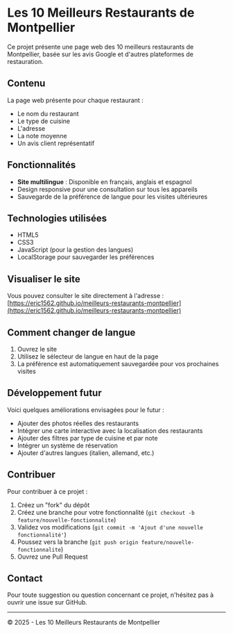 # Les 10 Meilleurs Restaurants de Montpellier

Ce projet présente une page web des 10 meilleurs restaurants de Montpellier, basée sur les avis Google et d'autres plateformes de restauration.

## Contenu

La page web présente pour chaque restaurant :
- Le nom du restaurant
- Le type de cuisine
- L'adresse
- La note moyenne
- Un avis client représentatif

## Fonctionnalités

- **Site multilingue** : Disponible en français, anglais et espagnol
- Design responsive pour une consultation sur tous les appareils
- Sauvegarde de la préférence de langue pour les visites ultérieures

## Technologies utilisées

- HTML5
- CSS3
- JavaScript (pour la gestion des langues)
- LocalStorage pour sauvegarder les préférences

## Visualiser le site

Vous pouvez consulter le site directement à l'adresse : [https://eric1562.github.io/meilleurs-restaurants-montpellier](https://eric1562.github.io/meilleurs-restaurants-montpellier)

## Comment changer de langue

1. Ouvrez le site
2. Utilisez le sélecteur de langue en haut de la page
3. La préférence est automatiquement sauvegardée pour vos prochaines visites

## Développement futur

Voici quelques améliorations envisagées pour le futur :
- Ajouter des photos réelles des restaurants
- Intégrer une carte interactive avec la localisation des restaurants
- Ajouter des filtres par type de cuisine et par note
- Intégrer un système de réservation
- Ajouter d'autres langues (italien, allemand, etc.)

## Contribuer

Pour contribuer à ce projet :
1. Créez un "fork" du dépôt
2. Créez une branche pour votre fonctionnalité (`git checkout -b feature/nouvelle-fonctionnalite`)
3. Validez vos modifications (`git commit -m 'Ajout d'une nouvelle fonctionnalité'`)
4. Poussez vers la branche (`git push origin feature/nouvelle-fonctionnalite`)
5. Ouvrez une Pull Request

## Contact

Pour toute suggestion ou question concernant ce projet, n'hésitez pas à ouvrir une issue sur GitHub.

---

© 2025 - Les 10 Meilleurs Restaurants de Montpellier